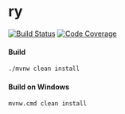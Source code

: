 # ry

[![Build Status][build-status-image]][build-status]
[![Code Coverage][code-coverage-image]][code-coverage]

#### Build
```bash
./mvnw clean install
```
#### Build on Windows
```bash
mvnw.cmd clean install
```

[build-status-image]: https://github.com/reaktivity/ry.java/workflows/build/badge.svg
[build-status]: https://github.com/reaktivity/ry.java/actions
[code-coverage-image]: https://codecov.io/gh/reaktivity/ry.java/branch/develop/graph/badge.svg
[code-coverage]: https://codecov.io/gh/reaktivity/ry.java
